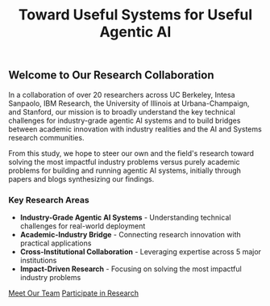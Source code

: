﻿---
title: "Toward Useful Systems for Useful Agentic AI"
layout: single
classes: wide
---

## Welcome to Our Research Collaboration

In a collaboration of over 20 researchers across UC Berkeley, Intesa Sanpaolo, IBM Research, the University of Illinois at Urbana-Champaign, and Stanford, our mission is to broadly understand the key technical challenges for industry-grade agentic AI systems and to build bridges between academic innovation with industry realities and the AI and Systems research communities.

From this study, we hope to steer our own and the field's research toward solving the most impactful industry problems versus purely academic problems for building and running agentic AI systems, initially through papers and blogs synthesizing our findings.

<div class="research-areas">
<h3>Key Research Areas</h3>
<ul>
<li><strong>Industry-Grade Agentic AI Systems</strong> - Understanding technical challenges for real-world deployment</li>
<li><strong>Academic-Industry Bridge</strong> - Connecting research innovation with practical applications</li>
<li><strong>Cross-Institutional Collaboration</strong> - Leveraging expertise across 5 major institutions</li>
<li><strong>Impact-Driven Research</strong> - Focusing on solving the most impactful industry problems</li>
</ul>
</div>

<a href="/team/" class="btn btn--primary">Meet Our Team</a>
<a href="/surveys/" class="btn btn--success">Participate in Research</a>
